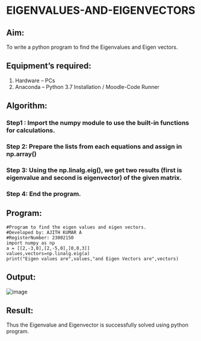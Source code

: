 # EIGENVALUES-AND-EIGENVECTORS
## Aim:
To write a python program to find the Eigenvalues and Eigen vectors.
## Equipment’s required:
1. 	Hardware – PCs
2. 	Anaconda – Python 3.7 Installation / Moodle-Code Runner
## Algorithm:
### Step1 : Import the numpy module to use the built-in functions for calculations.
### Step 2: Prepare the lists from each equations and assign in np.array()
### Step 3: Using the np.linalg.eig(),  we get two results (first is eigenvalue and second is eigenvector) of the given matrix.
### Step 4: End the program.

## Program:
```
#Program to find the eigen values and eigen vectors.
#Developed by: AJITH KUMAR A
#RegisterNumber: 23002150
import numpy as np
a = [[2,-3,0],[2,-5,0],[0,0,3]]
values,vectors=np.linalg.eig(a) 
print("Eigen values are",values,"and Eigen Vectors are",vectors)
```

## Output:
![image](https://github.com/Ajith1413/EIGENVALUES-AND-EIGENVECTORS/assets/139842524/d4ae8a6f-4e56-4870-b4fa-bda0b7bcdfdc)

## Result:
Thus the Eigenvalue and Eigenvector is successfully solved using python program.
